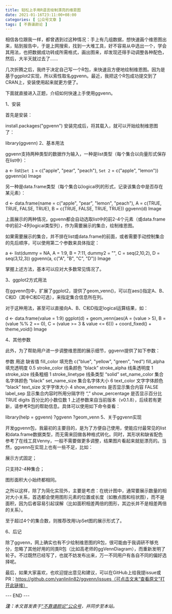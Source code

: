 ```yaml
---
title: 轻松上手用R语言绘制漂亮的维恩图
date: 2021-01-16T23:11:00+08:00
categories: [ 公众号文章 ]
tags: [ 不靠谱颜论 ]
---
```


相信各位跟我一样，都曾遇到过这种情况：手上有几组数据，想快速画个维恩图出来，贴到报告中，于是上网搜索，找到一大堆工具，好不容易从中选出一个，学会其用法，也把数据成功转成所需格式，画出图来，却发现还得手动调整各种配色，然后，大半天就过去了……

几次折腾之后，我终于决定自己写一个R包，来快速且方便地绘制维恩图。因为是基于ggplot2实现，所以索性取名ggvenn。最近，我把这个R包成功提交到了CRAN上，安装使用起来就更方便了。

下面就直接进入正题，介绍如何快速上手使用ggvenn。

1、安装

首先是安装：

install.packages("ggvenn")
安装完成后，将其载入，就可以开始绘制维恩图了：

library(ggvenn)
2、基本用法

ggvenn支持两种类型的数据作为输入，一种是list类型（每个集合以向量形式保存在list中）：

a <- list(`Set 1` = c("apple", "pear", "peach"),
          `Set 2` = c("apple", "lemon"))
ggvenn(a)
Image

另一种是data.frame类型（每个集合以logical列的形式，记录该集合中是否存在某元素）：

d <- data.frame(name = c("apple", "pear", "lemon", "peach"),
                A = c(TRUE, TRUE, FALSE, TRUE),
                B = c(TRUE, FALSE, TRUE, TRUE))
ggvenn(d)
Image

上面展示的两种情况，ggvenn都会自动选取list中的前2-4个元素（或data.frame中的前2-4列logical类型列），作为需要展示的集合，绘制维恩图。

如果需要展示的集合，并不排在list或data.frame的前面，或者需要手动控制集合的先后顺序，可以使用第二个参数来具体指定：

a <- list(dummy = NA, A = 1:9, B = 7:11,
          dummy2 = "", C = seq(2,10,2), D = seq(3,12,3))
ggvenn(a, c("A", "B", "C", "D"))
Image

掌握上述方法，基本可以应对大多数常见情况了。

3、ggplot2方式用法

在ggvenn包中，扩展了ggplot2，提供了geom_venn()，可以在aes()指定A、B、C和D（其中C和D可选），来指定集合信息所在列。

对于这种用法，甚至可以直接向A、B、C和D指定logical运算结果，如：

d <- data.frame(value = 1:9)
ggplot(d) +
  geom_venn(aes(A = (value > 5),
                B = (value %% 2 == 0),
                C = (value >= 3 & value <= 6))) +
  coord_fixed() +
  theme_void()
Image

4、其他参数

此外，为了帮助用户进一步调整维恩图的展示细节，ggvenn提供了如下参数：

参数	用途	缺省值
fill_color	填充色	c("blue", "yellow", "green", "red")
fill_alpha	填充透明度	0.5
stroke_color	线条颜色	“black”
stroke_alpha	线条透明度	1
stroke_size	线条粗细	1
stroke_linetype	线条类型	“solid”
set_name_color	集合名字体颜色	“black”
set_name_size	集合名字体大小	6
text_color	文字字体颜色	“black”
text_size	文字字体大小	4
show_elements	是否显示集合内容	FALSE
label_sep	显示集合内容时所用分隔字符	“,”
show_percentage	是否显示百分比	TRUE
digits	百分比的小数位数	1
上述参数来自当前版本（v0.1.8），后续若有更新，请参考R包的帮助信息。具体可以使用如下命令查看：

library(help = ggvenn)
?ggvenn
?geom_venn
5、关于ggvenn实现

开发ggvenn包，我最初的主要目的，是为了方便自己使用，使能应付最常见的list和data.frame数据类型，而无需来回做各种格式转化。同时，其形状和缺省配色参考了在线工具Venny，一般不需要做更多调整，结果图片看起来就挺漂亮的。当然，ggvenn在实现上也有一些不足，比如：


展示方式固定；

只支持2-4种集合；

图形面积大小始终都相同。

之所以这样，除了为简化实现外，主要是考虑：在统计图中，通常要展示数量的相对大小关系，首选都会使用图形元素的位置或长度（如散点图和柱状图），而不是面积，因为后者容易引起误解（比如面积相差两倍的图形，其边长并不是相差两倍的关系）。

至于超过4个的集合数，则推荐改用UpSet图的展示形式了。

6、后记

除了ggvenn，网上确实也有不少绘制维恩图的R包，很可能由于我调研不够充分，忽略了其他好用的同类R包（比如高老师的ggVennDiagram），而重新发明了轮子。不过既然已经写了，也就不妨发布出来，万一不同用户有各自不同的偏好选择呢。

最后，如果大家喜欢，也欢迎提出意见和建议，可以在GitHub上给我提issue或PR：https://github.com/yanlinlin82/ggvenn/issues（可点击文末“查看原文”打开此链接）

<div class="p-5 text-center">--- END ---</div>

<i><b>注：</b>本文首发表于[“不靠谱颜论”公众号](https://mp.weixin.qq.com/s/Z93iC-2iAueftwiyE3ltlQ)，并同步至本站。</i>
